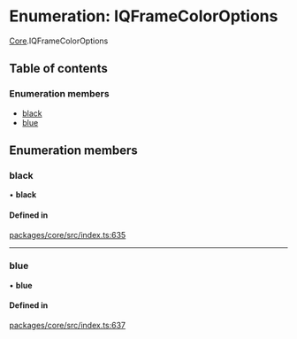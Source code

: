 # Enumeration: IQFrameColorOptions

[Core](../modules/Core.md).IQFrameColorOptions

## Table of contents

### Enumeration members

- [black](Core.IQFrameColorOptions.md#black)
- [blue](Core.IQFrameColorOptions.md#blue)

## Enumeration members

### black

• **black**

#### Defined in

[packages/core/src/index.ts:635](https://github.com/iniquitybbs/iniquity/blob/b8c4706/packages/core/src/index.ts#L635)

___

### blue

• **blue**

#### Defined in

[packages/core/src/index.ts:637](https://github.com/iniquitybbs/iniquity/blob/b8c4706/packages/core/src/index.ts#L637)
